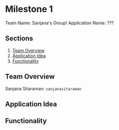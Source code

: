 # **Milestone 1**
Team Name: Sanjana's Group!
Application Name: ???

## Sections
1. [Team Overview](#team-overview)
2. [Application Idea](#application-idea)
3. [Functionality](#functionality)

## Team Overview
Sanjana Sitaraman: `sanjanasitaraman`

## Application Idea

## Functionality



